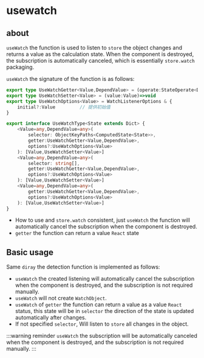 # usewatch
## about

 `useWatch` the function is used to listen to `store` the object changes and returns a value as the calculation state. When the component is destroyed, the subscription is automatically canceled, which is essentially `store.watch` packaging.

 `useWatch` the signature of the function is as follows:

```ts  
export type UseWatchGetter<Value,DependValue> = (operate:StateOperate<DependValue>)=>Value | undefined | Promise<Value | undefined>
export type UseWatchSetter<Value> = (value:Value)=>void
export type UseWatchOptions<Value> = WatchListenerOptions & { 
    initial?:Value         // 提供初始值    
}

export interface UseWatchType<State extends Dict> {
    <Value=any,DependValue=any>(
        selector: ObjectKeyPaths<ComputedState<State>>,
        getter:UseWatchGetter<Value,DependValue>,
        options?:UseWatchOptions<Value>
    ): [Value,UseWatchSetter<Value>]
    <Value=any,DependValue=any>(
        selector: string[],
        getter:UseWatchGetter<Value,DependValue>,
        options?:UseWatchOptions<Value>
    ): [Value,UseWatchSetter<Value>]
    <Value=any,DependValue=any>(
        getter:UseWatchGetter<Value,DependValue>,
        options?:UseWatchOptions<Value>
    ): [Value,UseWatchSetter<Value>]
}
```

- How to use and `store.watch` consistent, just `useWatch` the function will automatically cancel the subscription when the component is destroyed.
- `getter` the function can return a value `React` state


## Basic usage

Same `diray` the detection function is implemented as follows:

<demo react ="watch/useWatchDirty.tsx"/>


- `useWatch` the created listening will automatically cancel the subscription when the component is destroyed, and the subscription is not required manually.
- `useWatch` will not create `WatchObject`.
- `useWatch` of `getter` the function can return a value as a value `React` status, this state will be in `selector` the direction of the state is updated automatically after changes.
- If not specified `selector`, Will listen to `store` all changes in the object.


:::warning reminder
 `useWatch` the subscription will be automatically canceled when the component is destroyed, and the subscription is not required manually.
:::